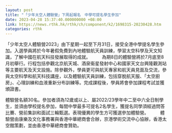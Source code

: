 ```yaml
---
layout: post
title: "「少年太空人體驗營」下周起報名　中學可提名學生參加"
date: 2023-04-28 15:37:40.000000000 +08:00
link: https://news.rthk.hk/rthk/ch/component/k2/1698315-20230428.htm
categories: rthk
---
```


「少年太空人體驗營2023」由下星期一起至下月31日，接受全港中學提名學生參加。入選學員將於今年暑假免費到內地體驗航天員訓練，學習太空科學及天文知識，了解中國在航天科技發展取得的成就。
　　 
為期8日的體驗營將於7月底至8月初舉行。行程包括參觀北京航天城、酒泉衞星發射中心和國家天文台興隆觀測站等主要航天及天文設施。除參觀外，學員更可與航天專家和航天員見面及交流，參與太空科學和航天科技講座，以及體驗航天員訓練，包括穿脫航天服、「太空廚房」、心理訓練和血液重新分布訓練等。完成課程後，學員將會參加課程考試並獲頒證書。

體驗營名額30名。參加者須為12歲或以上、屬2022/23學年中二至中六全日制學生，並須由學校提名參加，每間中學最多可提名2名學生，獲提名同學須經過問答比賽、營前集訓和面試三輪甄選。表現優異的學生方可獲選參加體驗營。
　　 
體驗營由康樂及文化事務署與香港中華總商會合辦，京港學術交流中心協辦，香港太空館策劃，並由香港中華總商會贊助。

